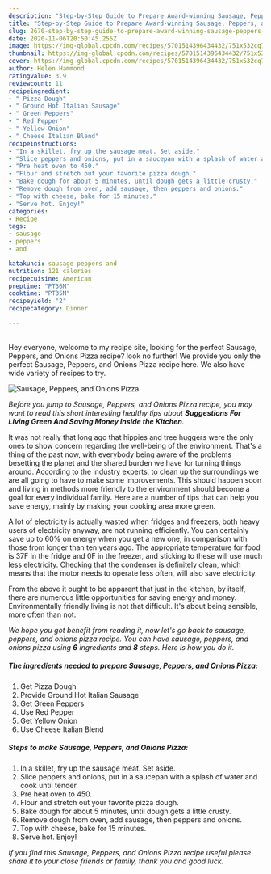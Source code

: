 ```yaml
---
description: "Step-by-Step Guide to Prepare Award-winning Sausage, Peppers, and Onions Pizza"
title: "Step-by-Step Guide to Prepare Award-winning Sausage, Peppers, and Onions Pizza"
slug: 2670-step-by-step-guide-to-prepare-award-winning-sausage-peppers-and-onions-pizza
date: 2020-11-06T20:50:45.255Z
image: https://img-global.cpcdn.com/recipes/5701514396434432/751x532cq70/sausage-peppers-and-onions-pizza-recipe-main-photo.jpg
thumbnail: https://img-global.cpcdn.com/recipes/5701514396434432/751x532cq70/sausage-peppers-and-onions-pizza-recipe-main-photo.jpg
cover: https://img-global.cpcdn.com/recipes/5701514396434432/751x532cq70/sausage-peppers-and-onions-pizza-recipe-main-photo.jpg
author: Helen Hammond
ratingvalue: 3.9
reviewcount: 11
recipeingredient:
- " Pizza Dough"
- " Ground Hot Italian Sausage"
- " Green Peppers"
- " Red Pepper"
- " Yellow Onion"
- " Cheese Italian Blend"
recipeinstructions:
- "In a skillet, fry up the sausage meat. Set aside."
- "Slice peppers and onions, put in a saucepan with a splash of water and cook until tender."
- "Pre heat oven to 450."
- "Flour and stretch out your favorite pizza dough."
- "Bake dough for about 5 minutes, until dough gets a little crusty."
- "Remove dough from oven, add sausage, then peppers and onions."
- "Top with cheese, bake for 15 minutes."
- "Serve hot. Enjoy!"
categories:
- Recipe
tags:
- sausage
- peppers
- and

katakunci: sausage peppers and 
nutrition: 121 calories
recipecuisine: American
preptime: "PT36M"
cooktime: "PT35M"
recipeyield: "2"
recipecategory: Dinner

---
```

<br>
Hey everyone, welcome to my recipe site, looking for the perfect Sausage, Peppers, and Onions Pizza recipe? look no further! We provide you only the perfect Sausage, Peppers, and Onions Pizza recipe here. We also have wide variety of recipes to try.
<br>


![Sausage, Peppers, and Onions Pizza](https://img-global.cpcdn.com/recipes/5701514396434432/751x532cq70/sausage-peppers-and-onions-pizza-recipe-main-photo.jpg)

<i>Before you jump to Sausage, Peppers, and Onions Pizza recipe, you may want to read this short interesting healthy tips about 
<strong>Suggestions For Living Green And Saving Money Inside the Kitchen</strong>.</i>
</br>

It was not really that long ago that hippies and tree huggers were the only ones to show concern regarding the well-being of the environment. That's a thing of the past now, with everybody being aware of the problems besetting the planet and the shared burden we have for turning things around. According to the industry experts, to clean up the surroundings we are all going to have to make some improvements. This should happen soon and living in methods more friendly to the environment should become a goal for every individual family. Here are a number of tips that can help you save energy, mainly by making your cooking area more green.

A lot of electricity is actually wasted when fridges and freezers, both heavy users of electricity anyway, are not running efficiently. You can certainly save up to 60% on energy when you get a new one, in comparison with those from longer than ten years ago. The appropriate temperature for food is 37F in the fridge and 0F in the freezer, and sticking to these will use much less electricity. Checking that the condenser is definitely clean, which means that the motor needs to operate less often, will also save electricity.

From the above it ought to be apparent that just in the kitchen, by itself, there are numerous little opportunities for saving energy and money. Environmentally friendly living is not that difficult. It's about being sensible, more often than not.


<i>We hope you got benefit from reading it, now let's go back to sausage, peppers, and onions pizza recipe. You can have sausage, peppers, and onions pizza using <strong>6</strong> ingredients and <strong>8</strong> steps. Here is how you do it.
</i>

##### The ingredients needed to prepare Sausage, Peppers, and Onions Pizza:

1. Get  Pizza Dough
1. Provide  Ground Hot Italian Sausage
1. Get  Green Peppers
1. Use  Red Pepper
1. Get  Yellow Onion
1. Use  Cheese Italian Blend


##### Steps to make Sausage, Peppers, and Onions Pizza:

1. In a skillet, fry up the sausage meat. Set aside.
1. Slice peppers and onions, put in a saucepan with a splash of water and cook until tender.
1. Pre heat oven to 450.
1. Flour and stretch out your favorite pizza dough.
1. Bake dough for about 5 minutes, until dough gets a little crusty.
1. Remove dough from oven, add sausage, then peppers and onions.
1. Top with cheese, bake for 15 minutes.
1. Serve hot. Enjoy!


<i>If you find this Sausage, Peppers, and Onions Pizza recipe useful please share it to your close friends or family, thank you and good luck.</i>
